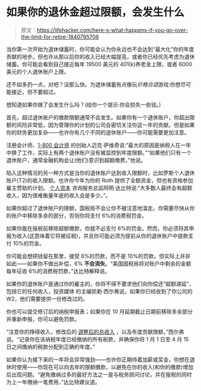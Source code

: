 # 如果你的退休金超过限额，会发生什么

> 原文：<https://lifehacker.com/here-s-what-happens-if-you-go-over-the-limit-for-retire-1840795706>

当你第一次开始为退休储蓄时，你可能会认为你永远也不会达到“最大化”你的年度贡献的地步。但也许从那以后你的收入已经大幅提高，或者你已经优先考虑为退休储蓄。你可能会看到自己接近每年 19500 美元的 401(k)养老金上限，或者 6000 美元的个人退休账户上限。



还不如多扔一点，对吧？没那么快。为退休储蓄有点像玩*价格合适*游戏:你想尽可能接近，但不要超过。

想知道如果你做了会发生什么吗？(给你一个提示:你会损失一些钱。)

首先，超过退休账户的缴款限额通常不会发生。如果你有一个退休账户，你超出限额的风险非常低，因为管理你的计划的公司会密切关注你这一年的贡献。但是如果你的财务更加复杂——也许你有几个不同的退休账户——你可能需要更加注意。

注册会计师、[1-800 会计师](https://1800accountant.com/) 的创始人迈克·萨维奇说:“最大的原因是纳税人在一年中换了工作，实际上有两个退休账户没有被监控到年度限额。”“如果他们只有一个退休账户，通常金融机构会让(他们)意识到超额缴费，”他说。

陷入这种情况的另一种方式是当你的退休账户达到收入限额时，比如罗斯个人退休账户(T2)的收入限额。也许你今年为你的 Roth 提供了全额资金，但也有资格参加雇主赞助的计划。 [个人资本](https://www.personalcapital.com/) 咨询服务总监阿明·达比特说:“大多数人最终会有超额收入，因为很难衡量年底的收入会是多少。”。

如果你超过了退休账户的限额，国税局不会让你不被注意地溜走。你需要尽快从你的账户中移除多余的部分，否则你将支付 6%的消费税罚金。

如果你能在报税前移除超额缴款，你就不必支付 6%的罚金。然而，你必须将其申报为收入(这意味着它将被征税)，并且你可能必须为提前从你的退休账户中提款支付 10%的罚金。

你可能会想把钱留在那里，接受 6%的罚款，而不是 10%的罚款。但实际上并非如此——如果你不做出补偿，6% **不会消失**。“美国国税局将对账户中剩余的金额每年征收 6%的消费税罚款，”达比特解释说。

如果你的退休账户是通过你的雇主的，你将不得不要求他们向你偿还“超额递延”，包括它的任何收入，投资媒体 的主编凯勒·西尔弗说。如果你已经收到了你公司的 W2，他们需要提供一份修改过的。

你也可以提交修订后的纳税申报表；如果你在 10 月延期截止日期前移除多余部分并重新申报，你可以避免罚款。

“注意你的挣得收入，修改后的 [调整后的总收入](http://vhttps://twocents.lifehacker.com/when-you-should-itemize-your-taxes-1832119045) ，以及年度贡献限额，”西尔弗说。“记录你在该纳税年度已经缴纳的所有税款，并确保你将 1 月 1 日至 4 月 15 日之间缴纳的税款分配到正确的年度。”

如果你认为接下来的一年将会异常强劲——也许你正期待着加薪或奖金，你想在退休时使用——你现在可以向去年的限额缴款，以避免在你的收入(和你的缴款)增加后出现问题。“避免缴纳过多的最好方法之一是与税务顾问讨论，并在报税的同时为上一年缴纳一笔费用，”达比特建议道。